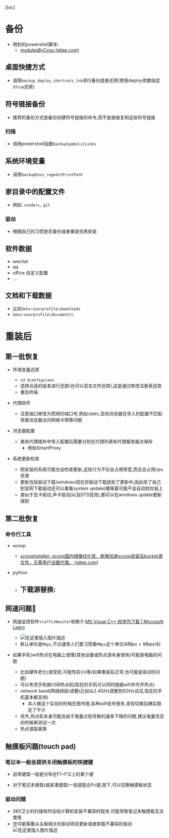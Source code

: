 [toc]

# 备份

- 用到的powershell脚本:
  - [modulesByCxxu  (gitee.com)](https://gitee.com/xuchaoxin1375/scripts/tree/main/modulesByCxxu)

## 桌面快捷方式

- 调用`backup_deploy_shortcuts_lnk`进行备份或者还原(使用deploy参数指定`$True`还原)

## 符号链接备份

- 推荐的备份方式是备份创建符号链接的命令,而不是直接复制这些符号链接

### 扫描

- 调用powershell函数`backupSymbolicLinks`

## 系统环境变量

- 调用`backupEnvs_regeditPrintPath`

## 家目录中的配置文件

- 例如`.condarc`,`.git`

### 驱动

- 根据自己的习惯是否备份或者重装完再安装

## 软件数据

- wechat
- qq
- office 自定义配置
- ...

## 文档和下载数据

- 比如`$env:userprofile\downloads`
- `$env:userprofile\documents\`

# 重装后

## 第一批恢复

- 环境变量还原
  - `cd $configs\env`
  - 选择合适的版本进行还原(也可以双击文件还原),这是通过修改注册表还原
  - 重启终端

- 代理软件
  - 注意端口修改为惯用的端口号,例如`10801`,否则浏览器在导入的配置不匹配导致浏览器访问网络卡顿等问题
- 浏览器配置
  - 某些代理插件中导入配置后需要分别在代理列表和代理服务器点保存
    - 例如SmartProxy
- 系统更新检查
  - 刚安装的系统可能也会检查更新,这些行为不仅会占用带宽,而且会占用cpu资源
  - 更新包括驱动下载(windows现在将驱动下载放到了更新中,因此除了自己到官网下载驱动还可以看看system update)傻等着可能不会自动给你装上
  - 类似于显卡驱动,声卡驱动(以及DTS音效),都可以在windows update更新得到

## 第二批恢复

### 命令行工具

- scoop
  - [scoopInstaller: scoop国内镜像优化库，能够加速scoop安装及bucket源文件，无需用户设置代理。 (gitee.com)](https://gitee.com/glsnames/scoop-installer)

- python
  - 下载源替换:
    - 


## 网速问题🎈

- 网速监控软件`trafficMonitor`依赖于:[MS Visual C++ 程序包下载 | Microsoft Learn](https://learn.microsoft.com/zh-CN/cpp/windows/latest-supported-vc-redist?view=msvc-170)
  - ![在这里插入图片描述](https://img-blog.csdnimg.cn/0f37ffe74f794f4195d83990100a7ad8.png)
  - 默认单位是`Mbps`,不过通常人们更习惯看`MBps`这个单位($MBps=Mbps/8$)

- 如果手机/wifi热点在电脑上很慢(其他设备或热点源本身很快)可能是电脑的问题
  - 比如硬件老化(或受损,可能性较小)等(如果重装前正常,也可能是驱动的问题)
  - 可以考虑手机做USB热点机(现在的手机可以同时链接wifi并作开热点)
  - network band(网络频段)调整(比如从2.4GHz调整到5GHz试试,现在的手机基本都支持)
    - 本人做这个实验的时候在图书馆,各种wifi信号很多,发现切换后确实稳定了不少
  - 另外,热点机本身可能会由于电量过低导致的速率下降的问题,建议电量充足的时候再测试一次.
  - 热点源距离等

## 触摸板问题(touch pad)

###  笔记本一般会提供关闭触摸板的快捷键

- 自带键盘一般是分布在F1~F12上的某个键

- 对于笔记本键盘(或紧凑键盘)一般是配合Fn键,按下,可以切换触摸板状态

###  驱动问题

- 360卫士的扫描有时会给计算机安装不兼容的程序,可能导致笔记本触摸板无法使用
- 您可能需要从主板相关的驱动项目更新或者卸载不兼容的驱动
![在这里插入图片描述](https://img-blog.csdnimg.cn/e5e73ef7074346dd99fc33341676b307.png)











